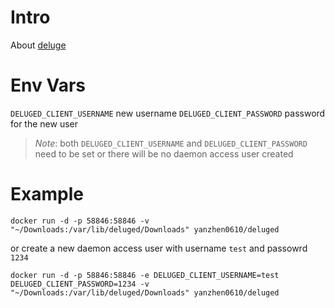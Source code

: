 # Intro

About [deluge](https://deluge-torrent.org/)

# Env Vars

`DELUGED_CLIENT_USERNAME` new username
`DELUGED_CLIENT_PASSWORD` password for the new user

> *Note*: both `DELUGED_CLIENT_USERNAME` and `DELUGED_CLIENT_PASSWORD` need to be set or there will be no daemon access user created

# Example

```
docker run -d -p 58846:58846 -v "~/Downloads:/var/lib/deluged/Downloads" yanzhen0610/deluged
```

or create a new daemon access user with username `test` and passowrd `1234`

```
docker run -d -p 58846:58846 -e DELUGED_CLIENT_USERNAME=test DELUGED_CLIENT_PASSWORD=1234 -v "~/Downloads:/var/lib/deluged/Downloads" yanzhen0610/deluged
```
